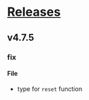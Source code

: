 # [Releases](https://github.com/Tracktor/design-system/releases)

## v4.7.5

###  fix
#### File
- type for `reset` function 
